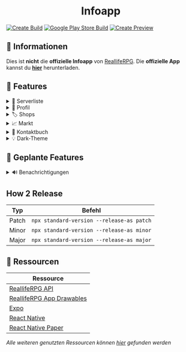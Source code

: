 <h1 align="center">Infoapp</h1>

[![Create Build](https://github.com/DulliAG/A3RLRPG-Infoapp/actions/workflows/build.yml/badge.svg)](https://github.com/DulliAG/A3RLRPG-Infoapp/actions/workflows/build.yml)
[![Google Play Store Build](https://github.com/DulliAG/A3RLRPG-Infoapp/actions/workflows/build-play-store.yml/badge.svg)](https://github.com/DulliAG/A3RLRPG-Infoapp/actions/workflows/build-play-store.yml)
[![Create Preview](https://github.com/DulliAG/A3RLRPG-Infoapp/actions/workflows/preview.yml/badge.svg)](https://github.com/DulliAG/A3RLRPG-Infoapp/actions/workflows/preview.yml)

## :page_facing_up: Informationen

Dies ist **nicht** die **offizielle Infoapp** von [ReallifeRPG](https://realliferpg.de). Die **offizielle App** kannst du **[hier](https://app.realliferpg.de)** herunterladen.

## :rocket: Features

<details>
  <summary>👥 Serverliste</summary>
  Sehe wer gerade auf welchem Server spielt und auf welchem Server sich deine Freunde befinden
</details>

<details>
  <summary>👷 Profil</summary>
  Zeigt dir Spieler Informationen, Konten, Fahrzeuge, Häuser, Appartments sowie Baustellen an welche auf deinen Spieler registriert sind
</details>

<details>
  <summary>🏷️ Shops</summary>
  Aufwählung aller verfügbaren Shops für Fahrzeuge und Items sowie deren Angebote
</details>

<details>
  <summary>📈 Markt</summary>
  Zeigt die derzeitigen Marktpreise sowie die "Top Jobs"(Bestbezahlten Items)
</details>

<details>
  <summary>📱 Kontaktbuch</summary>
  Zeigt eine Liste von Spielern an welche ihre Handynummer sowie ihre Nordholm Bankverbindung angegeben haben an. <br />
  Für ein Beispiel siehe <a href="https://app.dulliag.de">A3RLRPG-Infopanel</a>
</details>

<details>
  <summary>💡 Dark-Theme</summary>
  Dunkles Farbschema für die App
</details>

## :calendar: Geplante Features

<details>
  <summary>🔊 Benachrichtigungen</summary>
  Wenn dein Haus gewartet oder das Appartment verlängert werden muss. (7 Tage, 24h & in der Matrix des ablaufens) <br />
  Außerdem wenn ein neuer Changelog erschien ist
</details>

## How 2 Release

|  Typ  |                  Befehl                   |
| :---: | :---------------------------------------: |
| Patch | `npx standard-version --release-as patch` |
| Minor | `npx standard-version --release-as minor` |
| Major | `npx standard-version --release-as major` |

## :link: Ressourcen

| Ressource                                                                                                           |
| ------------------------------------------------------------------------------------------------------------------- |
| [ReallifeRPG API](https://api.realliferpg.de)                                                                       |
| [ReallifeRPG App Drawables](https://github.com/A3ReallifeRPG/RealLifeRPG-App/tree/master/app/src/main/res/drawable) |
| [Expo](https://docs.expo.dev/)                                                                                      |
| [React Native](https://reactnative.dev/)                                                                            |
| [React Native Paper](https://callstack.github.io/react-native-paper/drawer-item.html)                               |

_Alle weiteren genutzten Ressourcen können [hier](https://github.com/DulliAG/A3RLRPG-Infoapp/network/dependencies) gefunden werden_
